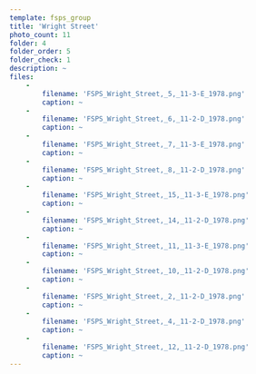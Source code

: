 ```yaml
---
template: fsps_group
title: 'Wright Street'
photo_count: 11
folder: 4
folder_order: 5
folder_check: 1
description: ~
files:
    -
        filename: 'FSPS_Wright_Street,_5,_11-3-E_1978.png'
        caption: ~
    -
        filename: 'FSPS_Wright_Street,_6,_11-2-D_1978.png'
        caption: ~
    -
        filename: 'FSPS_Wright_Street,_7,_11-3-E_1978.png'
        caption: ~
    -
        filename: 'FSPS_Wright_Street,_8,_11-2-D_1978.png'
        caption: ~
    -
        filename: 'FSPS_Wright_Street,_15,_11-3-E_1978.png'
        caption: ~
    -
        filename: 'FSPS_Wright_Street,_14,_11-2-D_1978.png'
        caption: ~
    -
        filename: 'FSPS_Wright_Street,_11,_11-3-E_1978.png'
        caption: ~
    -
        filename: 'FSPS_Wright_Street,_10,_11-2-D_1978.png'
        caption: ~
    -
        filename: 'FSPS_Wright_Street,_2,_11-2-D_1978.png'
        caption: ~
    -
        filename: 'FSPS_Wright_Street,_4,_11-2-D_1978.png'
        caption: ~
    -
        filename: 'FSPS_Wright_Street,_12,_11-2-D_1978.png'
        caption: ~
---
```

